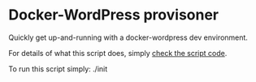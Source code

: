 Docker-WordPress provisoner
===========================

Quickly get up-and-running with a docker-wordpress dev environment.

For details of what this script does, simply [check the script code](https://github.com/dewsign/docker-wordpress-provisioner-script/blob/master/init).

To run this script simply:
    ./init